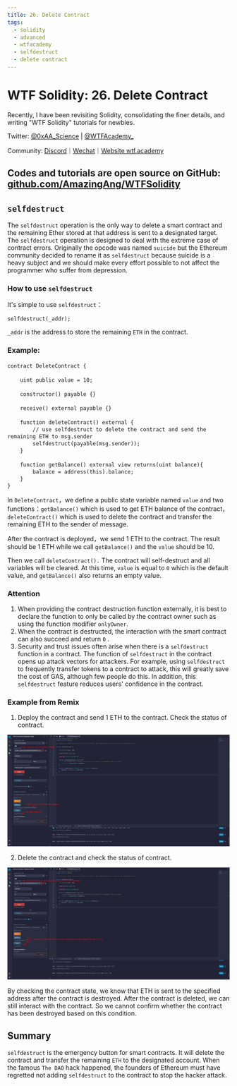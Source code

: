 ```yaml
---
title: 26. Delete Contract
tags:
  - solidity
  - advanced
  - wtfacademy
  - selfdestruct
  - delete contract
---
```

# WTF Solidity: 26. Delete Contract

Recently, I have been revisiting Solidity, consolidating the finer details, and writing "WTF Solidity" tutorials for newbies. 

Twitter: [@0xAA_Science](https://twitter.com/0xAA_Science) | [@WTFAcademy_](https://twitter.com/WTFAcademy_)

Community: [Discord](https://discord.gg/5akcruXrsk)｜[Wechat](https://docs.google.com/forms/d/e/1FAIpQLSe4KGT8Sh6sJ7hedQRuIYirOoZK_85miz3dw7vA1-YjodgJ-A/viewform?usp=sf_link)｜[Website wtf.academy](https://wtf.academy)

Codes and tutorials are open source on GitHub: [github.com/AmazingAng/WTFSolidity](https://github.com/AmazingAng/WTFSolidity)
---

## `selfdestruct`

The `selfdestruct` operation is the only way to delete a smart contract and the remaining Ether stored at that address is sent to a designated target. The `selfdestruct` operation is designed to deal with the extreme case of contract errors. Originally the opcode was named `suicide` but the Ethereum community decided to rename it as `selfdestruct` because suicide is a heavy subject and we should make every effort possible to not affect the programmer who suffer from depression.

### How to use `selfdestruct`

It's simple to use `selfdestruct`：

```solidity
selfdestruct(_addr);
```

 `_addr` is the address to store the remaining `ETH` in the contract.

### Example:

```solidity
contract DeleteContract {

    uint public value = 10;

    constructor() payable {}

    receive() external payable {}

    function deleteContract() external {
        // use selfdestruct to delete the contract and send the remaining ETH to msg.sender
        selfdestruct(payable(msg.sender));
    }

    function getBalance() external view returns(uint balance){
        balance = address(this).balance;
    }
}
```

In `DeleteContract`，we define a public state variable named `value` and two functions：`getBalance()` which is used to get ETH balance of the contract，`deleteContract()` which is used to delete the contract and transfer the remaining ETH to the sender of message.

After the contract is deployed，we send 1 ETH to the contract. The result should be 1 ETH while we call `getBalance()` and the `value` should be 10.

Then we call `deleteContract().` The contract will self-destruct and all variables will be cleared. At this time, `value` is equal to  `0` which is the default value, and `getBalance()` also returns an empty value.

### Attention

1. When providing the contract destruction function externally, it is best to declare the function to only be called by the contract owner such as using the  function modifier `onlyOwner`.
2. When the contract is destructed, the interaction with the smart contract can also succeed and return `0` .
3. Security and trust issues often arise when there is a `selfdestruct` function in a contract. The function of  `selfdestruct`  in the contract opens up attack vectors for attackers. For example, using `selfdestruct` to frequently transfer tokens to a contract to attack, this will greatly save the cost of GAS, although few people do this. In addition, this `selfdestruct`  feature reduces users' confidence in the contract.

### Example from Remix

1. Deploy the contract and send 1 ETH to the contract. Check the status of contract.

![deployContract.png](./img/26-2.png)

2. Delete the contract and check the status of contract.

![deleteContract.png](./img/26-1.png)

By checking the contract state, we know that ETH is sent to the specified address after the contract is destroyed. After the contract is deleted, we can still interact with the contract. So we cannot confirm whether the contract has been destroyed based on this condition.

## Summary

`selfdestruct` is the emergency button for smart contracts. It will delete the contract and transfer the remaining `ETH` to the designated account. When the famous `The DAO` hack happened, the founders of Ethereum must have regretted not adding `selfdestruct` to the contract to stop the hacker attack.
